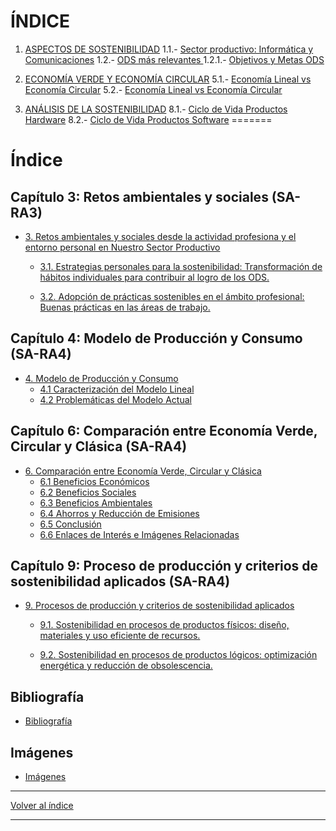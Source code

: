 # ÍNDICE

1. [ASPECTOS DE SOSTENIBILIDAD](./1_capitulo1_ra3_pisa3_C_Carrero/1_aspectos_sostenibilidad_carrero.md)
   1.1.- [Sector productivo: Informática y Comunicaciones](./1_capitulo1_ra3_pisa3_C_Carrero/1.1_sector_productivo_carrero.md)
   1.2.- [ODS más relevantes ](./1_capitulo1_ra3_pisa3_C_Carrero/1.2_ods_relevantes_carrero.md)
   1.2.1.- [Objetivos y Metas ODS](./1_capitulo1_ra3_pisa3_C_Carrero/1.2.1_objetivos_metas_carrero.md)

2. [ECONOMÍA VERDE Y ECONOMÍA CIRCULAR](./5_capitulo5_ra3_pisa3_C_Carrero/5_economia_verde_circular_carrero.md)
   5.1.- [Economía Lineal vs Economía Circular](./5_capitulo5_ra3_pisa3_C_Carrero/5.1_economia_lineal_vs_circular_carrero.md)
   5.2.- [Economía Lineal vs Economía Circular](./5_capitulo5_ra3_pisa3_C_Carrero/5.2_economia_verde_y_azul_carrero.md)

3. [ANÁLISIS DE LA SOSTENIBILIDAD](./8_capitulo8_ra3_pisa3_C_Carrero/8_analisis_sostenibilidad_carrero.md)
   8.1.- [Ciclo de Vida Productos Hardware](./8_capitulo8_ra3_pisa3_C_Carrero/8.1_ciclo_vida_hardware_carrero.md)
   8.2.- [Ciclo de Vida Productos Software](./8_capitulo8_ra3_pisa3_C_Carrero/8.2_ciclo_vida_software_carrero.md)
=======
# Índice

## Capítulo 3: Retos ambientales y sociales (SA-RA3)

- [3. Retos ambientales y sociales desde la actividad profesiona y el entorno personal en Nuestro Sector Productivo](3_capitulo_ra3_pisa3_C_Trujillo/3_Retos_Abientales_y_Sociales_Trujillo.md)

  - [3.1. Estrategias personales para la sostenibilidad: Transformación de hábitos individuales para contribuir al logro de los ODS.](3_capitulo_ra3_pisa3_C_Trujillo/3.1_Estrategias_Personales_Para_La_Sostenibilidad_Trujillo.md)

  - [3.2. Adopción de prácticas sostenibles en el ámbito profesional: Buenas prácticas en las áreas de trabajo.](3_capitulo_ra3_pisa3_C_Trujillo/3.2_Adopcion_de_Practicas_Sostenibles_en_el_Ambito_Profesional_Trujillo.md)

## Capítulo 4: Modelo de Producción y Consumo (SA-RA4)

- [4. Modelo de Producción y Consumo](4_capitulo4_ra3_pisa3_C_manso/4_modelo_producc_consumo_manso.md)
  - [4.1 Caracterización del Modelo Lineal](4_capitulo4_ra3_pisa3_C_manso/4.1_caracterizacion_modelo_lineal_manso.md)
  - [4.2 Problemáticas del Modelo Actual](4_capitulo4_ra3_pisa3_C_manso/4.2_problematicas_modelo_actual_manso.md)

## Capítulo 6: Comparación entre Economía Verde, Circular y Clásica (SA-RA4)

- [6. Comparación entre Economía Verde, Circular y Clásica](6_capitulo6_ra4_pisa3_C_manso/6_comparacion_econ_verde_circ_manso.md)
  - [6.1 Beneficios Económicos](6_capitulo6_ra4_pisa3_C_manso/6.1_beneficios_economicos_manso.md)
  - [6.2 Beneficios Sociales](6_capitulo6_ra4_pisa3_C_manso/6.2_beneficios_sociales_manso.md)
  - [6.3 Beneficios Ambientales](6_capitulo6_ra4_pisa3_C_manso/6.3_beneficios_ambientales_manso.md)
  - [6.4 Ahorros y Reducción de Emisiones](6_capitulo6_ra4_pisa3_C_manso/6.4_ahorros_reduccion_emisiones_manso.md)
  - [6.5 Conclusión](6_capitulo6_ra4_pisa3_C_manso/6.5_conclusion_manso.md)
  - [6.6 Enlaces de Interés e Imágenes Relacionadas](6_capitulo6_ra4_pisa3_C_manso/6.6_enlaces_interes_img_relacionadas_manso.md)

## Capítulo 9: Proceso de producción y criterios de sostenibilidad aplicados (SA-RA4)

- [9. Procesos de producción y criterios de sostenibilidad aplicados](9_capitulo9_ra3_pisa3_C_Trujillo/9_Proceso_de_Produccion_y_criterios_de_Sostenibilidad_Aplicados_Trujillo.md)

  - [9.1. Sostenibilidad en procesos de productos físicos: diseño, materiales y uso eficiente de recursos.](9_capitulo9_ra3_pisa3_C_Trujillo/9.1_Sostenibilidad_en_Procesos_de_Productos_Fisicos_Trujillo.md)

  - [9.2. Sostenibilidad en procesos de productos lógicos: optimización energética y reducción de obsolescencia​.](9_capitulo9_ra3_pisa3_C_Trujillo/9.2_Sostenibilidad_en_Procesos_de_Productos_Logicos_Trujillo.md)

## Bibliografía

- [Bibliografía](bibliografia_pisa3_C_manso.md)

## Imágenes

- [Imágenes](img_pisa3_C_manso)

---

[Volver al índice](../indice_pisa3_C.md)

---

